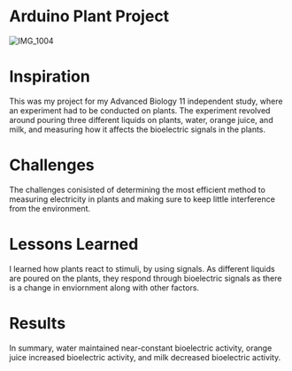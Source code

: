 # Arduino Plant Project

![IMG_1004](https://github.com/user-attachments/assets/613f8243-c32c-4ddd-9293-f9806c0058dc)

# Inspiration

This was my project for my Advanced Biology 11 independent study, where an experiment had to be conducted on plants. The experiment revolved around pouring three different liquids on plants, water, orange juice, and milk, and measuring how it affects the bioelectric signals in the plants.

# Challenges

The challenges conisisted of determining the most efficient method to measuring electricity in plants and making sure to keep little interference from the environment.

# Lessons Learned

I learned how plants react to stimuli, by using signals. As different liquids are poured on the plants, they respond through bioelectric signals as there is a change in enviornment along with other factors.

# Results

In summary, water maintained near-constant bioelectric activity, orange juice increased bioelectric activity, and milk decreased bioelectric activity.
